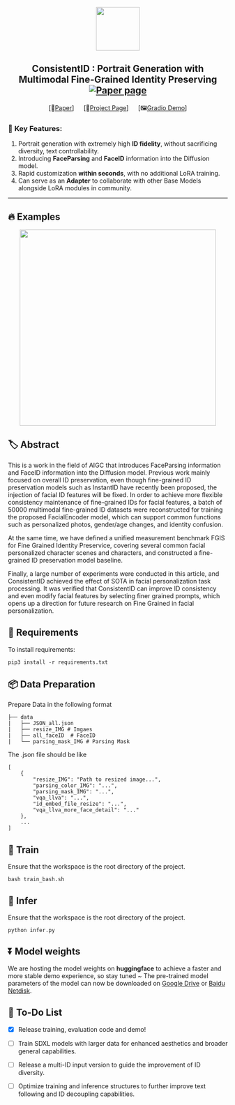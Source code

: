 <p align="center">
  <img src="https://github.com/JackAILab/ConsistentID/assets/135965025/c0594480-d73d-4268-95ca-5494ca2a61e4" height=100>

</p>

<!-- ## <div align="center"><b>ConsistentID</b></div> -->

<div align="center">
  
## ConsistentID : Portrait Generation with Multimodal Fine-Grained Identity Preserving  [![Paper page](https://huggingface.co/datasets/huggingface/badges/resolve/main/paper-page-md-dark.svg)]()
[📄[Paper]()] &emsp; [🚩[Project Page](https://ssugarwh.github.io/consistentid.github.io/)] &emsp; [🖼[Gradio Demo](http://consistentid.natapp1.cc/)] <br>


</div>

### 🌠  **Key Features:**

1. Portrait generation with extremely high **ID fidelity**, without sacrificing diversity, text controllability.
2. Introducing **FaceParsing** and **FaceID** information into the Diffusion model.
3. Rapid customization **within seconds**, with no additional LoRA training.
4. Can serve as an **Adapter** to collaborate with other Base Models alongside LoRA modules in community.

---
## 🔥 **Examples**

<p align="center">
  
  <img src="https://github.com/JackAILab/ConsistentID/assets/135965025/f949a03d-bed2-4839-a995-7b451d8c981b" height=450>


</p>

## 🏷️ Abstract


This is a work in the field of AIGC that introduces FaceParsing information and FaceID information into the Diffusion model. Previous work mainly focused on overall ID preservation, even though fine-grained ID preservation models such as InstantID have recently been proposed, the injection of facial ID features will be fixed. In order to achieve more flexible consistency maintenance of fine-grained IDs for facial features, a batch of 50000 multimodal fine-grained ID datasets were reconstructed for training the proposed FacialEncoder model, which can support common functions such as personalized photos, gender/age changes, and identity confusion.

At the same time, we have defined a unified measurement benchmark FGIS for Fine Grained Identity Preservice, covering several common facial personalized character scenes and characters, and constructed a fine-grained ID preservation model baseline.

Finally, a large number of experiments were conducted in this article, and ConsistentID achieved the effect of SOTA in facial personalization task processing. It was verified that ConsistentID can improve ID consistency and even modify facial features by selecting finer grained prompts, which opens up a direction for future research on Fine Grained in facial personalization.


## 🔧 Requirements

To install requirements:

```setup
pip3 install -r requirements.txt
```

## 📦️ Data Preparation

Prepare Data in the following format

    ├── data
    |   ├── JSON_all.json 
    |   ├── resize_IMG # Imgaes 
    |   ├── all_faceID  # FaceID
    |   └── parsing_mask_IMG # Parsing Mask 

The .json file should be like
```
[
    {
        "resize_IMG": "Path to resized image...",
        "parsing_color_IMG": "...",
        "parsing_mask_IMG": "...",
        "vqa_llva": "...",
        "id_embed_file_resize": "...",
        "vqa_llva_more_face_detail": "..."
    },
    ...
]
```

## 🚀 Train
Ensure that the workspace is the root directory of the project.

```setup
bash train_bash.sh
```

## 🧪 Infer
Ensure that the workspace is the root directory of the project.

```setup
python infer.py
```

## ⏬ Model weights
We are hosting the model weights on **huggingface** to achieve a faster and more stable demo experience, so stay tuned ~
The pre-trained model parameters of the model can now be downloaded on [Google Drive](https://drive.google.com/file/d/1jCHICryESmNkzGi8J_FlY3PjJz9gqoSI/view?usp=drive_link) or [Baidu Netdisk](https://pan.baidu.com/s/1NAVmH8S7Ls5rZc-snDk1Ng?pwd=nsh6).

## 🚩 To-Do List
- [x] Release training, evaluation code and demo!
- [ ] Train SDXL models with larger data for enhanced aesthetics and broader general capabilities.
- [ ] Release a multi-ID input version to guide the improvement of ID diversity.
- [ ] Optimize training and inference structures to further improve text following and ID decoupling capabilities.


